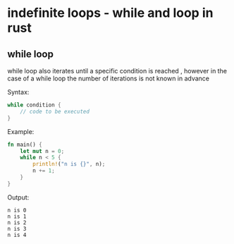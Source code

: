 



# indefinite loops - while and loop in rust


## while loop
while loop also iterates until a specific condition is reached , however in the case of a while loop the number of iterations is not known in advance


Syntax:
```rust
while condition {
    // code to be executed
}
```

Example:
```rust
fn main() {
    let mut n = 0;
    while n < 5 {
        println!("n is {}", n);
        n += 1;
    }
}
```

Output:
```
n is 0
n is 1
n is 2
n is 3
n is 4
```

